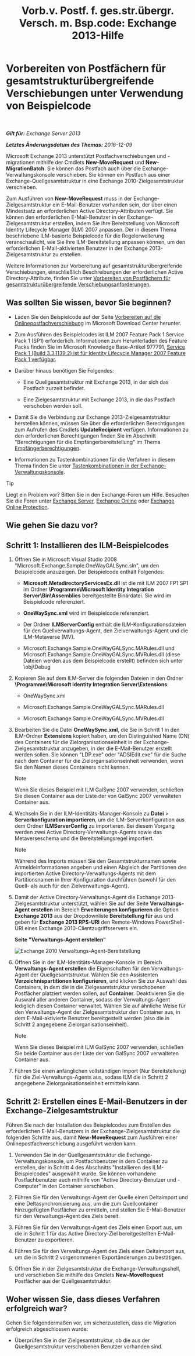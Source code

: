 ﻿---
title: 'Vorb.v. Postf. f. ges.str.übergr. Versch. m. Bsp.code: Exchange 2013-Hilfe'
TOCTitle: Vorbereiten von Postfächern für gesamtstrukturübergreifende Verschiebungen unter Verwendung von Beispielcode
ms:assetid: f35ac7a5-bb84-4653-b6d0-65906e93627b
ms:mtpsurl: https://technet.microsoft.com/de-de/library/Ee861124(v=EXCHG.150)
ms:contentKeyID: 50477076
ms.date: 04/24/2018
mtps_version: v=EXCHG.150
ms.translationtype: HT
---

# Vorbereiten von Postfächern für gesamtstrukturübergreifende Verschiebungen unter Verwendung von Beispielcode

 

_**Gilt für:** Exchange Server 2013_

_**Letztes Änderungsdatum des Themas:** 2016-12-09_

Microsoft Exchange 2013 unterstützt Postfachverschiebungen und -migrationen mithilfe der Cmdlets **New-MoveRequest** und **New-MigrationBatch**. Sie können das Postfach auch über die Exchange-Verwaltungskonsole verschieben. Sie können ein Postfach aus einer Exchange-Quellgesamtstruktur in eine Exchange 2010-Zielgesamtstruktur verschieben.

Zum Ausführen von **New-MoveRequest** muss in der Exchange-Zielgesamtstruktur ein E-Mail-Benutzer vorhanden sein, der über einen Mindestsatz an erforderlichen Active Directory-Attributen verfügt. Sie können den erforderlichen E-Mail-Benutzer in der Exchange-Zielgesamtstruktur erstellen, indem Sie Ihre Bereitstellung von Microsoft Identity Lifecycle Manager (ILM) 2007 anpassen. Der in diesem Thema beschriebene ILM-basierte Beispielcode für die Regelerweiterung veranschaulicht, wie Sie Ihre ILM-Bereitstellung anpassen können, um den erforderlichen E-Mail-aktivierten Benutzer in der Exchange 2013-Zielgesamtstruktur zu erstellen.

Weitere Informationen zur Vorbereitung auf gesamtstrukturübergreifende Verschiebungen, einschließlich Beschreibungen der erforderlichen Active Directory-Attribute, finden Sie unter [Vorbereiten von Postfächern für gesamtstrukturübergreifende Verschiebungsanforderungen](prepare-mailboxes-for-cross-forest-move-requests-exchange-2013-help.md).

## Was sollten Sie wissen, bevor Sie beginnen?

  - Laden Sie den Beispielcode auf der Seite [Vorbereiten auf die Onlinepostfachverschiebung](https://go.microsoft.com/fwlink/p/?linkid=177882) im Microsoft Download Center herunter.

  - Zum Ausführen des Beispielcodes ist ILM 2007 Feature Pack 1 Service Pack 1 (SP1) erforderlich. Informationen zum Herunterladen des Feature Packs finden Sie im Microsoft Knowledge Base-Artikel 977791, [Service Pack 1 (Build 3.3.1139.2) ist für Identity Lifecycle Manager 2007 Feature Pack 1 verfügbar](http://go.microsoft.com/fwlink/p/?linkid=3052&kbid=977791).

  - Darüber hinaus benötigen Sie Folgendes:
    
      - Eine Quellgesamtstruktur mit Exchange 2013, in der sich das Postfach zurzeit befindet.
    
      - Eine Zielgesamtstruktur mit Exchange 2013, in die das Postfach verschoben werden soll.

  - Damit Sie die Verbindung zur Exchange 2013-Zielgesamtstruktur herstellen können, müssen Sie über die erforderlichen Berechtigungen zum Aufrufen des Cmdlets **UpdateRecipient** verfügen. Informationen zu den erforderlichen Berechtigungen finden Sie im Abschnitt "Berechtigungen für die Empfängerbereitstellung" im Thema [Empfängerberechtigungen](recipients-permissions-exchange-2013-help.md).

  - Informationen zu Tastenkombinationen für die Verfahren in diesem Thema finden Sie unter [Tastenkombinationen in der Exchange-Verwaltungskonsole](keyboard-shortcuts-in-the-exchange-admin-center-exchange-online-protection-help.md).


> [!TIP]
> Liegt ein Problem vor? Bitten Sie in den Exchange-Foren um Hilfe. Besuchen Sie die Foren unter <A href="https://go.microsoft.com/fwlink/p/?linkid=60612">Exchange Server</A>, <A href="https://go.microsoft.com/fwlink/p/?linkid=267542">Exchange Online</A> oder <A href="https://go.microsoft.com/fwlink/p/?linkid=285351">Exchange Online Protection</A>.



## Wie gehen Sie dazu vor?

## Schritt 1: Installieren des ILM-Beispielcodes

1.  Öffnen Sie in Microsoft Visual Studio 2008 "Microsoft.Exchange.Sample.OneWayGALSync.sln", um den Beispielcode anzuzeigen. Der Beispielcode enthält Folgendes:
    
      - **Microsoft.MetadirectoryServicesEx.dll** ist die mit ILM 2007 FP1 SP1 im Ordner **\\Programme\\Microsoft Identity Integration Server\\Bin\\Assemblies** bereitgestellte Binärdatei. Sie wird im Beispielcode referenziert.
    
      - **OneWaySync.xml** wird im Beispielcode referenziert.
    
      - Der Ordner **ILMServerConfig** enthält die ILM-Konfigurationsdateien für den Quellverwaltungs-Agent, den Zielverwaltungs-Agent und die ILM-Metaverse (MV).
    
      - Microsoft.Exchange.Sample.OneWayGALSync.MARules.dll und Microsoft.Exchange.Sample.OneWayGALSync.MVRules.dll (diese Dateien werden aus dem Beispielcode erstellt) befinden sich unter \\obj\\Debug

2.  Kopieren Sie auf dem ILM-Server die folgenden Dateien in den Ordner **\\Programme\\Microsoft Identity Integration Server\\Extensions**:
    
      - OneWaySync.xml
    
      - Microsoft.Exchange.Sample.OneWayGALSync.MARules.dll
    
      - Microsoft.Exchange.Sample.OneWayGALSync.MVRules.dll

3.  Bearbeiten Sie die Datei **OneWaySync.xml**, die Sie in Schritt 1 in den ILM-Ordner **Extensions** kopiert haben, um den Distinguished Name (DN) des Containers für die Zielorganisationseinheit in der Exchange-Zielgesamtstruktur anzugeben, in der die E-Mail-Benutzer erstellt werden sollen. Sie können "LDP.exe" oder "ADSIEdit.exe" für die Suche nach dem Container für die Zielorganisationseinheit verwenden, wenn Sie den Namen dieses Containers nicht kennen.
    

    > [!NOTE]
    > Wenn Sie dieses Beispiel mit ILM GalSync&nbsp;2007 verwenden, schließen Sie diesen Container aus der Liste der von GalSync&nbsp;2007 verwalteten Container aus.



4.  Wechseln Sie in der ILM-Identitäts-Manager-Konsole zu **Datei** \> **Serverkonfiguration importieren**, um die ILM-Serverkonfiguration aus dem Ordner **ILMServerConfig** zu importieren. Bei diesem Vorgang werden zwei Active Directory-Verwaltungs-Agents sowie das Metaverseschema und die Bereitstellungsregel importiert.
    

    > [!NOTE]
    > Während des Imports müssen Sie den Gesamtstrukturnamen sowie Anmeldeinformationen angeben und einen Abgleich der Partitionen des importierten Active Directory-Verwaltungs-Agents mit dem Partitionsnamen in Ihrer Konfiguration durchführen (sowohl für den Quell- als auch für den Zielverwaltungs-Agent).



5.  Damit der Active Directory-Verwaltungs-Agent die Exchange 2013-Zielgesamtstruktur unterstützt, wählen Sie auf der Seite **Verwaltungs-Agent erstellen** im Bereich **Erweiterungen konfigurieren** die Option **Exchange 2013** aus der Dropdownliste **Bereitstellung für** aus und geben für **Exchange 2013 RPS-URI** den Remote-Windows PowerShell-URI eines Exchange 2010-Clientzugriffsservers ein.
    
    **Seite "Verwaltungs-Agent erstellen"**
    
    ![Exchange 2010 Verwaltungs-Agent-Bereitstellung](images/Aa998597.8f403cda-e5e4-4edf-887f-c1ed46cee3f5(EXCHG.150).gif "Exchange 2010 Verwaltungs-Agent-Bereitstellung")  

6.  Öffnen Sie in der ILM-Identitäts-Manager-Konsole im Bereich **Verwaltungs-Agent erstellen** die Eigenschaften für den Verwaltungs-Agent der Quellgesamtstruktur. Wählen Sie den Assistenten **Verzeichnispartitionen konfigurieren**, und klicken Sie zur Auswahl des Containers, in dem die in die Zielgesamtstruktur verschobenen Postfächer platziert werden sollen, auf **Container**. Deaktivieren Sie die Auswahl aller anderen Container, sodass der Verwaltungs-Agent lediglich diesen Container verwaltet. Wählen Sie auf ähnliche Weise für den Verwaltungs-Agent der Zielgesamtstruktur den Container aus, in dem E-Mail-aktivierte Benutzer bereitgestellt werden (also die in Schritt 2 angegebene Zielorganisationseinheit).
    

    > [!NOTE]
    > Wenn Sie dieses Beispiel mit ILM GalSync&nbsp;2007 verwenden, schließen Sie beide Container aus der Liste der von GalSync&nbsp;2007 verwalteten Container aus.



7.  Führen Sie einen anfänglichen vollständigen Import (Nur Bereitstellung) für die Ziel-Verwaltungs-Agents aus, sodass ILM die in Schritt 2 angegebene Zielorganisationseinheit ermitteln kann.

## Schritt 2: Erstellen eines E-Mail-Benutzers in der Exchange-Zielgesamtstruktur

Führen Sie nach der Installation des Beispielcodes zum Erstellen des erforderlichen E-Mail-Benutzers in der Exchange-Zielgesamtstruktur die folgenden Schritte aus, damit **New-MoveRequest** zum Ausführen einer Onlinepostfachverschiebung ausgeführt werden kann.

1.  Verwenden Sie in der Quellgesamtstruktur die Exchange-Verwaltungskonsole, um Postfachbenutzer in dem Container zu erstellen, der in Schritt 4 des Abschnitts "Installieren des ILM-Beispielcodes" ausgewählt wurde. Sie können vorhandene Postfachbenutzer auch mithilfe von "Active Directory-Benutzer und -Computer" in den Container verschieben.

2.  Führen Sie für den Verwaltungs-Agent der Quelle einen Deltaimport und eine Deltasynchronisierung aus, um die zum Quellcontainer hinzugefügten Postfächer zu ermitteln, und stellen Sie E-Mail-Benutzer für den Verwaltungs-Agent des Ziels bereit.

3.  Führen Sie für den Verwaltungs-Agent des Ziels einen Export aus, um die in Schritt 1 für das Active Directory-Ziel bereitgestellten E-Mail-Benutzer zu exportieren.

4.  Führen Sie für den Verwaltungs-Agent des Ziels einen Deltaimport aus, um die in Schritt 2 vorgenommenen Exportänderungen zu bestätigen.

5.  Öffnen Sie in der Zielgesamtstruktur die Exchange-Verwaltungsshell, und verschieben Sie mithilfe des Cmdlets **New-MoveRequest** Postfächer aus der Quellgesamtstruktur.

## Woher wissen Sie, dass dieses Verfahren erfolgreich war?

Gehen Sie folgendermaßen vor, um sicherzustellen, dass die Migration erfolgreich abgeschlossen wurde:

  - Überprüfen Sie in der Zielgesamtstruktur, ob die aus der Quellgesamtstruktur verschobenen Benutzer vorhanden sind.


